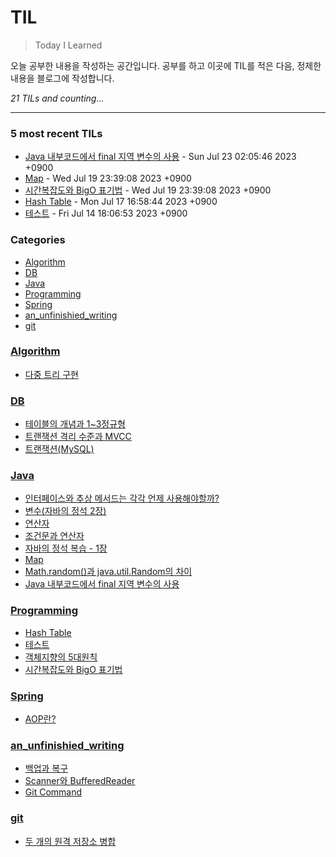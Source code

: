 # TIL
> Today I Learned

오늘 공부한 내용을 작성하는 공간입니다. 공부를 하고 이곳에 TIL를 적은 다음, 정제한 내용을 블로그에 작성합니다.


_21 TILs and counting..._

---

### 5 most recent TILs

- [Java 내부코드에서 final 지역 변수의 사용](Java/final_local_variable.md) - Sun Jul 23 02:05:46 2023 +0900
- [Map](Java/Map.md) - Wed Jul 19 23:39:08 2023 +0900
- [시간복잡도와 BigO 표기법](Programming/time_complexity.md) - Wed Jul 19 23:39:08 2023 +0900
- [Hash Table](Programming/Hash_Table.md) - Mon Jul 17 16:58:44 2023 +0900
- [테스트](Programming/Software_test.md) - Fri Jul 14 18:06:53 2023 +0900

### Categories

- [Algorithm](#Algorithm)
- [DB](#DB)
- [Java](#Java)
- [Programming](#Programming)
- [Spring](#Spring)
- [an_unfinishied_writing](#an_unfinishied_writing)
- [git](#git)

### [Algorithm](#Algorithm)
- [다중 트리 구현](Algorithm/N-ary_tree.md)

### [DB](#DB)
- [테이블의 개념과 1~3정규형](DB/Concepts_and_Normalization_of_Table.md)
- [트랜잭션 격리 수준과 MVCC](DB/Transaction_Isolation_Level.md)
- [트랜잭션(MySQL)](DB/Transaction_and_Concurrency_Control.md)

### [Java](#Java)
- [인터페이스와 추상 메서드는 각각 언제 사용해야할까?](Java/Interface_Abstract_class.md)
- [변수(자바의 정석 2장)](Java/Java_Jungsuk_chapter2.md)
- [연산자](Java/Java_Jungsuk_chapter3.md)
- [조건문과 연산자](Java/Java_Jungsuk_chapter4.md)
- [자바의 정석 복습 - 1장](Java/Java_jungsuk_chapter1.md)
- [Map](Java/Map.md)
- [Math.random()과 java.util.Random의 차이](Java/Math_random()_VS_Random.md)
- [Java 내부코드에서 final 지역 변수의 사용](Java/final_local_variable.md)

### [Programming](#Programming)
- [Hash Table](Programming/Hash_Table.md)
- [테스트](Programming/Software_test.md)
- [객체지향의 5대원칙](Programming/oop_SOLID.md)
- [시간복잡도와 BigO 표기법](Programming/time_complexity.md)

### [Spring](#Spring)
- [AOP란?](Spring/AOP.md)

### [an_unfinishied_writing](#an_unfinishied_writing)
- [백업과 복구](an_unfinishied_writing/Back_up_and_Restoration.md)
- [Scanner와 BufferedReader](an_unfinishied_writing/Scanner_And_BufferedReader.md)
- [Git Command](an_unfinishied_writing/git_command.md)

### [git](#git)
- [두 개의 원격 저장소 병합](git/merge_remote_to_remote.md)

[1]: https://simonwillison.net/2020/Apr/20/self-rewriting-readme/
[2]: https://github.com/jbranchaud/til

